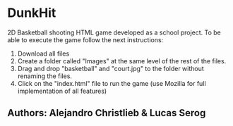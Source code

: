# DunkHit
2D Basketball shooting HTML game developed as a school project. To be able to execute the game follow the next instructions:
  1) Download all files
  2) Create a folder called "Images" at the same level of the rest of the files. 
  3) Drag and drop "basketball" and "court.jpg" to the folder without renaming the files. 
  4) Click on the "index.html" file to run the game (use Mozilla for full implementation of all features) 


## Authors: Alejandro Christlieb & Lucas Serog
